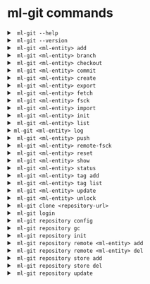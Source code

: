 # ml-git commands #

<details>
<summary><code> ml-git --help </code></summary>
<br>

```
Usage: ml-git [OPTIONS] COMMAND [ARGS]...

Options:
  --help  Show this message and exit.

Commands:
  clone       Clone a ml-git repository ML_GIT_REPOSITORY_URL
  dataset     management of datasets within this ml-git repository
  labels      management of labels sets within this ml-git repository
  login       login command generates new Aws credential.
  model       management of models within this ml-git repository
  repository  Management of this ml-git repository
```

Example:
```
$ ml-git --help
```

</details>

<details>
<summary><code> ml-git --version </code></summary>

Displays the installed version of ml-git.

</details>

<details>
<summary><code> ml-git &lt;ml-entity&gt; add </code></summary>
<br>

```
Usage: ml-git dataset add [OPTIONS] ML_ENTITY_NAME [FILE_PATH]...

Add dataset change set ML_ENTITY_NAME to the local ml-git staging area.

Options:
--bumpversion  Increment the version number when adding more files.
--fsck         Run fsck after command execution.
--help         Show this message and exit.
```

Example:
```
$ ml-git dataset add dataset-ex --bumpversion
```

ml-git expects datasets to be managed under _dataset_ directory.
\<ml-entity-name\> is also expected to be a repository under the tree structure and ml-git will search for it in the tree.
Under that repository, it is also expected to have a \<ml-entity-name\>.spec file, defining the ML entity to be added.
Optionally, one can add a README.md which will describe the dataset and be what will be shown in the github repository for that specific dataset.

Internally, the _ml-git add_ will add all the files under the \<ml-entity\> directory into the ml-git index / staging area.

</details>

<details>
<summary><code> ml-git &lt;ml-entity&gt; branch </code></summary>
<br>

```
Usage: ml-git dataset branch [OPTIONS] ML_ENTITY_NAME

  This command allows to check which tag is checked out in the ml-git
  workspace.

Options:
  --help  Show this message and exit.
```

Example:
```
$ ml-git dataset branch imagenet8
('vision-computing__images__imagenet8__1', '48ba1e994a1e39e1b508bff4a3302a5c1bb9063e')
```

That information is equal to the HEAD reference from a git concept. ml-git keeps that information on a per \<ml-entity-name\> basis. which enables independent checkout of each of these \<ml-entity-name\>.

The output is a tuple:
1) the tag auto-generated by ml-git based on the \<ml-entity-name\>.spec (composite with categories, \<ml-entity-name\>, version)
2) the sha of the git commit of that \<ml-entity\> version
Both are the same representation. One is human-readable and is also used internally by ml-git to find out the path to the referenced \<ml-entity-name\>.

</details>

<details>
<summary><code> ml-git &lt;ml-entity&gt; checkout </code></summary>
<br>

```
Usage: ml-git model checkout [OPTIONS] ML_ENTITY_TAG|ML_ENTITY

  Checkout the ML_ENTITY_TAG|ML_ENTITY of a model set into user workspace.

Options:
  -l, --with-labels         The checkout associated labels  in user workspace
                            as well.
  -d, --with-dataset        The checkout associated dataset in user workspace
                            as well.
  --retry INTEGER           Number of retries to download the files from the
                            storage [default: 2].
  --force                   Force checkout command to delete
                            untracked/uncommitted files from local repository.
  --bare                    Ability to add/commit/push without having the ml-
                            entity checked out.
  --version INTEGER         Number of artifact version to be downloaded
                            [default: latest].
  --verbose                 Debug mode
```

Examples:
```
$ ml-git dataset checkout computer-vision__images__faces__fddb__1
```
or you can use the name of the entity directly and download the latest available tag
```
$ ml-git dataset checkout fddb
```



Note:

```--d:``` It can only be used in checkout of labels and models to get the entities that are associated with the entity.

```--l:``` It can only be used in checkout of models to get the label entity that are associated with the entity.

```--sample-type, --sampling, --seed:``` These options are available only for dataset. If you use this option ml-git will not allow you to make changes to the entity and create a new tag.

</details>

<details>
<summary><code> ml-git &lt;ml-entity&gt; commit </code></summary>
<br>

```
Usage: ml-git model commit [OPTIONS] ML_ENTITY_NAME

  Commit model change set of ML_ENTITY_NAME locally to this ml-git
  repository.

Options:
  --dataset TEXT                  Link dataset entity name to this model set
                                  version.
  --labels TEXT                   Link labels entity name to this model set
                                  version.
  --tag TEXT                      Ml-git tag to identify a specific version of
                                  a ML entity.
  --version-number, --version INTEGER RANGE
                                  Set the number of artifact version.
                                  [DEPRECATED:--version-number]
  -m, --message TEXT              Use the provided <msg> as the commit
                                  message.
  --fsck TEXT                     Run fsck after command execution.
  --verbose                       Debug mode
```

Example:
```
$ ml-git model commit model-ex --dataset=dataset-ex
```

This command commits the index / staging area to the local repository. It is a 2-step operation in which 1) the actual data (blobs) is copied to the local repository, 2) committing the metadata to the git repository managing the metadata.
Internally, ml-git keeps track of files that have been added to the data store and is storing that information to the metadata management layer to be able to restore any version of each \<ml-entity-name\>.

Another important feature of ml-git is the ability to keep track of the relationship between the ML entities. So when committing a label set, one can (should) provide the option ```--dataset=<dataset-name>```.
Internally, ml-git will inspect the HEAD / ref of the specified \<dataset-name\> checked out in the ml-git repository and will add that information to the specificatino file that is committed to the metadata repository.
With that relationship kept into the metadata repository, it is now possible for anyone to checkout exactly the same versions of labels and dataset.

Same for ML model, one can specify which dataset and label set that have been used to generate that model through ```--dataset=<dataset-name>``` and ```--labels=<labels-name>```

</details>

<details>
<summary><code> ml-git &lt;ml-entity&gt; create </code></summary>
<br>

```
Usage: ml-git dataset create [OPTIONS] ARTIFACT_NAME

  This command will create the workspace structure with data and spec file
  for an entity and set the git and store configurations.

Options:
  --category TEXT                 Artifact's category name.  [required]
  --mutability [strict|flexible|mutable]
                                  Mutability type.  [required]
  --store-type, --storage-type [s3h|azureblobh|gdriveh]
                                  Data storage type [default: s3h].
                                  [DEPRECATED:--store-type]
  --version-number, --version INTEGER RANGE
                                  Number of artifact version.
                                  [DEPRECATED:--version-number]
  --import TEXT                   Path to be imported to the project. NOTE:
                                  Mutually exclusive with argument:
                                  credentials_path, import_url.
  --wizard-config                 If specified, ask interactive questions. at
                                  console for git & store configurations.
  --bucket-name TEXT              Bucket name
  --import-url TEXT               Import data from a google drive url. NOTE:
                                  Mutually exclusive with argument: import.
  --credentials-path TEXT         Directory of credentials.json. NOTE: This
                                  option is required if --import-url is used.
  --unzip                         Unzip imported zipped files. Only available
                                  if --import-url is used.
  --verbose                       Debug mode
```

Examples:
 - To create an entity with s3 as store and importing files from a path of your computer:
```
ml-git dataset create imagenet8 --storage-type=s3h --category=computer-vision --category=images --version=0 --import='/path/to/dataset' --mutability=strict
```

- To create an entity with s3 as store and importing files from a google drive URL:
```
ml-git dataset create imagenet8 --storage-type=s3h --category=computer-vision --category=images --import-url='gdrive.url' --credentials-path='/path/to/gdrive/credentials' --mutability=strict --unzip
```

</details>

<details>
<summary><code> ml-git &lt;ml-entity&gt; export </code></summary>
<br>

```
Usage: ml-git dataset export [OPTIONS] ML_ENTITY_TAG BUCKET_NAME

  This command allows you to export files from one store (S3|MinIO) to
  another (S3|MinIO).

Options:
  --credentials TEXT  Profile of AWS credentials [default: default].
  --endpoint TEXT     Endpoint where you want to export
  --region TEXT       AWS region name [default: us-east-1].
  --retry INTEGER     Number of retries to upload or download the files from
                      the storage [default: 2].
  --help              Show this message and exit.
```

Example:
```
$ ml-git dataset export computer-vision__images__faces__fddb__1 minio
```

</details>

<details>
<summary><code> ml-git &lt;ml-entity&gt; fetch </code></summary>
<br>

```
Usage: ml-git dataset fetch [OPTIONS] ML_ENTITY_TAG

  Allows you to download just the metadata files of an entity.

Options:
  --sample-type [group|range|random]
  --sampling TEXT                 The group: <amount>:<group> The group sample
                                  option consists of amount and group used to
                                  download a sample.
                                  range: <start:stop:step>
                                  The range sample option consists of start,
                                  stop and step used to download a sample. The
                                  start parameter can be equal or greater than
                                  zero.The stop parameter can be 'all', -1 or
                                  any integer above zero.
                                  random:
                                  <amount:frequency> The random sample option
                                  consists of amount and frequency used to
                                  download a sample.
  --seed TEXT                     Seed to be used in random-based samplers.
  --retry INTEGER                 Number of retries to download the files from
                                  the storage [default: 2].
  --help                          Show this message and exit.
```

Example:
```
ml-git dataset fetch computer-vision__images__faces__fddb__1
```

</details>

<details>
<summary><code> ml-git &lt;ml-entity&gt; fsck </code></summary>
<br>

```
Usage: ml-git dataset fsck [OPTIONS]

  Perform fsck on dataset in this ml-git repository.

Options:
  --help  Show this message and exit.
```

Example:
```
$ ml-git dataset fsck
```

This command will walk through the internal ml-git directories (index & local repository) and will check the integrity of all blobs under its management.
It will return the list of blobs that are corrupted.

Note: 

```
in the future, fsck should be able to fix some errors of detected corruption.
```

</details>

<details>
<summary><code> ml-git &lt;ml-entity&gt; import </code></summary>
<br>

```
Usage: ml-git dataset import [OPTIONS] BUCKET_NAME ENTITY_DIR

  This command allows you to download a file or directory from the S3 bucket or Gdrive
to ENTITY_DIR.

Options:
  --credentials TEXT  Profile of AWS credentials [default: default].
  --region TEXT       AWS region name [default: us-east-1].
  --retry INTEGER     Number of retries to download the files from the storage
                      [default: 2].
  --path TEXT         Bucket folder path.
  --object TEXT       Filename in bucket.
  --store-type, --storage-type [s3|gdrive]
                                  Data storage type [default: s3h].
                                  [DEPRECATED:--store-type]
  --endpoint-url      Storage endpoint url.
  --help              Show this message and exit.
```

Example:
```
$ ml-git dataset import bucket-name dataset/computer-vision/imagenet8/data
```
For google drive store:
```
$ ml-git dataset import gdrive-folder --store-type=gdrive --object=file_to_download --credentials=credentials-path dataset/
```

</details>

<details>
<summary><code> ml-git &lt;ml-entity&gt; init </code></summary>
<br>

```
Usage: ml-git dataset init [OPTIONS]

  Init a ml-git dataset repository.

Options:
  --help  Show this message and exit.
```

Example:
```
$ ml-git dataset init
```

This command is mandatory to be executed just after the addition of a remote metadata repository (_ml-git \<ml-entity\> remote add_).
It initializes the metadata by pulling all metadata to the local repository.

</details>

<details>
<summary><code> ml-git &lt;ml-entity&gt; list </code></summary>
<br>

```
Usage: ml-git dataset list [OPTIONS]

  List dataset managed under this ml-git repository.

Options:
  --help  Show this message and exit.
```

Example:
```
$ ml-git dataset list
ML dataset
|-- computer-vision
|   |-- images
|   |   |-- dataset-ex-minio
|   |   |-- imagenet8
|   |   |-- dataset-ex
```

</details>


<details>
<summary><code>ml-git &lt;ml-entity&gt; log </code></summary>
<br>

```
Usage: ml-git dataset log [OPTIONS] ML_ENTITY_NAME

  This command shows ml-entity-name's commit information like author, date,
  commit message.

Options:
  --stat      Show amount of files and size of an ml-entity.
  --fullstat  Show added and deleted files.
  --help      Show this message and exit.
```

Example:
```
ml-git dataset log dataset-ex
```

</details>



<details>
<summary><code> ml-git &lt;ml-entity&gt; push </code></summary>
<br>

```
Usage: ml-git dataset push [OPTIONS] ML_ENTITY_NAME

  Push local commits from ML_ENTITY_NAME to remote ml-git repository &
  store.

Options:
  --retry INTEGER  Number of retries to upload or download the files from the
                   storage [default: 2].
  --clearonfail    Remove the files from the store in case of failure during
                   the push operation.
  --help           Show this message and exit.
```

Example:
```
ml-git dataset push dataset-ex
```

This command will perform a 2-step operations:
1. push all blobs to the configured data store.
2. push all metadata related to the commits to the remote metadata repository.

</details>

<details>
<summary><code> ml-git &lt;ml-entity&gt; remote-fsck </code></summary>
<br>

```
Usage: ml-git dataset remote-fsck [OPTIONS] ML_ENTITY_NAME

  This command will check and repair the remote by uploading lacking
  chunks/blobs.

Options:
  --thorough       Try to download the IPLD if it is not present in the local
                   repository to verify the existence of all contained IPLD
                   links associated.
  --paranoid       Adds an additional step that will download all IPLD and its
                   associated IPLD links to verify the content by computing
                   the multihash of all these.
  --retry INTEGER  Number of retries to download the files from the storage
                   [default: 2].
  --help           Show this message and exit.
```

Example:
```
ml-git dataset remote-fsck dataset-ex
```

This ml-git command will basically try to:

* Detects any chunk/blob lacking in a remote store for a specific ML artefact version
* Repair - if possible - by uploading lacking chunks/blobs
* In paranoid mode, verifies the content of all the blobs

</details>

<details>
<summary><code> ml-git &lt;ml-entity&gt; reset </code></summary>
<br>

```
Usage: ml-git dataset reset [OPTIONS] ML_ENTITY_NAME

  Reset ml-git state(s) of an ML_ENTITY_NAME

Options:
  --hard                     Remove untracked files from workspace, files to
                             be committed from staging area as well as
                             committed files upto <reference>.
  --mixed                    Revert the committed files and the staged files
                             to 'Untracked Files'. This is the default action.
  --soft                     Revert the committed files to 'Changes to be
                             committed'.
  --reference [head|head~1]  head:Will keep the metadata in the current
                             commit.
                             head~1:Will move the metadata to the last
                             commit.
  --help                     Show this message and exit.
```

Examples:

```
ml-git reset --hard
```

* Undo the committed changes.
* Undo the added/tracked files.
* Reset the workspace to fit with the current HEAD state.

```
ml-git reset --mixed
```
if HEAD:
* nothing happens.
else:
* Undo the committed changes.
* Undo the added/tracked files.

```
ml-git reset --soft
```
if HEAD:
* nothing happens.
else:
* Undo the committed changes.

</details>

<details>
<summary><code> ml-git &lt;ml-entity&gt; show </code></summary>
<br>

```
Usage: ml-git dataset show [OPTIONS] ML_ENTITY_NAME

  Print the specification file of the entity.

Options:
  --help  Show this message and exit.
```

Example:
```
$ ml-git dataset show dataset-ex
-- dataset : imagenet8 --
categories:
- vision-computing
- images
manifest:
  files: MANIFEST.yaml
  store: s3h://mlgit-datasets
name: imagenet8
version: 1
```

</details>

<details>
<summary><code> ml-git &lt;ml-entity&gt; status </code></summary>
<br>

```
Usage: ml-git dataset status [OPTIONS] ML_ENTITY_NAME [STATUS_DIRECTORY]

  Print the files that are tracked or not and the ones that are in the
  index/staging area.

Options:
  --full     Show all contents for each directory.
  --verbose  Debug mode
```

Example:
```
$ ml-git dataset status dataset-ex
```

</details>

<details>
<summary><code> ml-git &lt;ml-entity&gt; tag add</code></summary>
<br>

```
Usage: ml-git dataset tag add [OPTIONS] ML_ENTITY_NAME TAG

  Use this command to associate a tag to a commit.

Options:
  --help  Show this message and exit.
```

Example:
```
$ ml-git dataset tag add dataset-ex my_tag
```

</details>

<details>
<summary><code> ml-git &lt;ml-entity&gt; tag list </code></summary>
<br>

```
Usage: ml-git dataset tag list [OPTIONS] ML_ENTITY_NAME

  List tags of ML_ENTITY_NAME from this ml-git repository.

Options:
  --help  Show this message and exit.
```

Example:
```
$ ml-git dataset tag list dataset-ex
```

</details>

<details>
<summary><code> ml-git &lt;ml-entity&gt; update </code></summary>
<br>

```
Usage: ml-git dataset update [OPTIONS]

  This command will update the metadata repository.

Options:
  --help  Show this message and exit.
```

Example:
```
$ ml-git dataset update
```

This command enables one to have the visibility of what has been shared since the last update (new ML entity, new versions).
</details>

<details>
<summary><code> ml-git &lt;ml-entity&gt; unlock </code></summary>
<br>

```
Usage: ml-git dataset unlock [OPTIONS] ML_ENTITY_NAME FILE

  This command add read and write permissions to file or directory. Note:
  You should only use this command for the flexible mutability option.

Options:
  --help  Show this message and exit.
```

Example:
```
$ ml-git dataset unlock dataset-ex data/file1.txt
```

Note:

```
You should only use this command for the flexible mutability option.
```
 
</details>


<details>
<summary><code> ml-git clone &lt;repository-url&gt; </code></summary>
<br>

```
Usage: ml-git clone [OPTIONS] REPOSITORY_URL

  Clone a ml-git repository ML_GIT_REPOSITORY_URL

Options:
  --folder TEXT
  --track
  --help         Show this message and exit.
```

Example:
```
$ ml-git clone https://git@github.com/mlgit-repository
```

</details>

<details>
<summary><code> ml-git login </code></summary>
<br>

```
Usage: ml-git login [OPTIONS]

  login command generates new Aws credential.

Options:
  --credentials TEXT  profile name for store credentials [default: default].
  --insecure          use this option when operating in a insecure location.
                      This option prevents storage of a cookie in the folder.
                      Never execute this program without --insecure option in
                      a compute device you do not trust.
  --rolearn TEXT      directly STS to this AWS Role ARN instead of the
                      selecting the option during runtime.
  --help              Show this message and exit.

```

Example:
```
ml-git login
```

Note: 

```

```

</details>

<details>
<summary><code> ml-git repository config </code></summary>
<br>

```
Usage: ml-git repository config [OPTIONS]

  Configuration of this ml-git repository

Options:
  --help  Show this message and exit.
```

Example:
```
$ ml-git repository config
config:
{'dataset': {'git': 'git@github.com:example/your-mlgit-datasets'},
 'store': {'s3': {'mlgit-datasets': {'aws-credentials': {'profile': 'mlgit'},
                                     'region': 'us-east-1'}}},
 'verbose': 'info'}
```

Use this command if you want to check what configuration ml-git is running with. It is highly likely one will need to 
change the default configuration to adapt for her needs.

</details>

<details>
<summary><code> ml-git repository gc </code></summary>
<br>

```
Usage: ml-git repository gc [OPTIONS]

  Cleanup unnecessary files and optimize the use of the disk space.

Options:
  --verbose  Debug mode
```

This command will remove unnecessary files contained in the cache and objects directories of the ml-git metadata (.ml-git).

</details>

<details>
<summary><code> ml-git repository init </code></summary>
<br>

```
Usage: ml-git repository init [OPTIONS]

  Initialiation of this ml-git repository

Options:
  --help  Show this message and exit.
```

Example:
```
$ ml-git repository init
```

This is the first command you need to run to initialize a ml-git project. It will bascially create a default .ml-git/config.yaml

</details>

<details>
<summary><code> ml-git repository remote &lt;ml-entity&gt; add </code></summary>
<br>

```
Usage: ml-git repository remote dataset add [OPTIONS] REMOTE_URL

  Add remote dataset metadata REMOTE_URL to this ml-git repository

Options:
  --help  Show this message and exit.
```

Example:
```
$ ml-git repository remote dataset add https://git@github.com/mlgit-datasets
```

</details>

<details>
<summary><code> ml-git repository remote &lt;ml-entity&gt; del </code></summary>
<br>

```
Usage: ml-git repository remote dataset del

  Remove remote dataset metadata REMOTE_URL from this ml-git repository

Options:
  --help  Show this message and exit.
```

Example:
```
$ ml-git repository remote dataset del
```

</details>

<details>
<summary><code> ml-git repository store add </code></summary>
<br>

```
Usage: ml-git repository store add [OPTIONS] BUCKET_NAME

  Add a store BUCKET_NAME to ml-git

Options:
  --credentials TEXT              Profile name for store credentials
  --region TEXT                   Aws region name for S3 bucket
  --type [s3h|s3|azureblobh|gdriveh]
                                  Store type (s3h, s3, azureblobh, gdriveh
                                  ...) [default: s3h]
  --endpoint-url TEXT             Store endpoint url
  -g, --global                    Use this option to set configuration at
                                  global level
  --verbose                       Debug mode
```

Example:
```
$ ml-git repository store add minio --endpoint-url=<minio-endpoint-url>
```

Use this command to add or delete a data store to a ml-git project.

</details>

<details>
<summary><code> ml-git repository store del </code></summary>
<br>

```
Usage: ml-git repository store del [OPTIONS] BUCKET_NAME

  Delete a store BUCKET_NAME from ml-git

Options:
  --type [s3h|s3|azureblobh|gdriveh]  Store type (s3h, s3, azureblobh, gdriveh ...) [default:
                              s3h]
  --help                      Show this message and exit.
```

Example:
```
$ ml-git repository store del minio
```

</details>

<details>
<summary><code> ml-git repository update </code></summary>
<br>

```
Usage: ml-git repository update

  This command updates the metadata for all entities.
```

Example:
```
$ ml-git repository update
```

</details>

